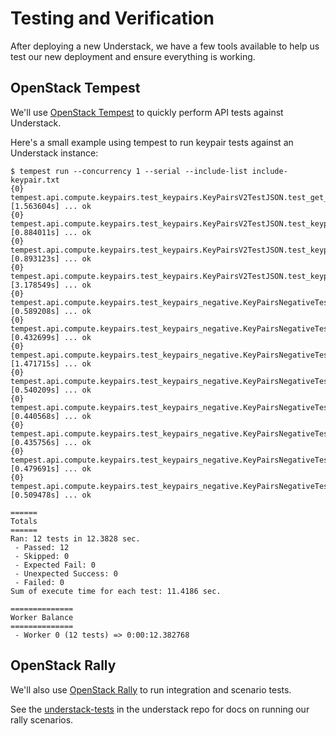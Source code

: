# Testing and Verification

After deploying a new Understack, we have a few tools available to help us test our new deployment
and ensure everything is working.

## OpenStack Tempest

We'll use [OpenStack Tempest](https://docs.openstack.org/tempest/latest/index.html)
to quickly perform API tests against Understack.

Here's a small example using tempest to run keypair tests against an Understack instance:

``` text
$ tempest run --concurrency 1 --serial --include-list include-keypair.txt
{0} tempest.api.compute.keypairs.test_keypairs.KeyPairsV2TestJSON.test_get_keypair_detail [1.563604s] ... ok
{0} tempest.api.compute.keypairs.test_keypairs.KeyPairsV2TestJSON.test_keypair_create_delete [0.884011s] ... ok
{0} tempest.api.compute.keypairs.test_keypairs.KeyPairsV2TestJSON.test_keypair_create_with_pub_key [0.893123s] ... ok
{0} tempest.api.compute.keypairs.test_keypairs.KeyPairsV2TestJSON.test_keypairs_create_list_delete [3.178549s] ... ok
{0} tempest.api.compute.keypairs.test_keypairs_negative.KeyPairsNegativeTestJSON.test_create_keypair_invalid_name [0.589208s] ... ok
{0} tempest.api.compute.keypairs.test_keypairs_negative.KeyPairsNegativeTestJSON.test_create_keypair_when_public_key_bits_exceeds_maximum [0.432699s] ... ok
{0} tempest.api.compute.keypairs.test_keypairs_negative.KeyPairsNegativeTestJSON.test_create_keypair_with_duplicate_name [1.471715s] ... ok
{0} tempest.api.compute.keypairs.test_keypairs_negative.KeyPairsNegativeTestJSON.test_create_keypair_with_empty_name_string [0.540209s] ... ok
{0} tempest.api.compute.keypairs.test_keypairs_negative.KeyPairsNegativeTestJSON.test_create_keypair_with_empty_public_key [0.440568s] ... ok
{0} tempest.api.compute.keypairs.test_keypairs_negative.KeyPairsNegativeTestJSON.test_create_keypair_with_long_keynames [0.435756s] ... ok
{0} tempest.api.compute.keypairs.test_keypairs_negative.KeyPairsNegativeTestJSON.test_keypair_create_with_invalid_pub_key [0.479691s] ... ok
{0} tempest.api.compute.keypairs.test_keypairs_negative.KeyPairsNegativeTestJSON.test_keypair_delete_nonexistent_key [0.509478s] ... ok

======
Totals
======
Ran: 12 tests in 12.3828 sec.
 - Passed: 12
 - Skipped: 0
 - Expected Fail: 0
 - Unexpected Success: 0
 - Failed: 0
Sum of execute time for each test: 11.4186 sec.

==============
Worker Balance
==============
 - Worker 0 (12 tests) => 0:00:12.382768
```

## OpenStack Rally

We'll also use [OpenStack Rally](https://docs.openstack.org/rally/latest/) to run integration and scenario tests.

See the [understack-tests](https://github.com/rackerlabs/understack/tree/main/python/understack-tests) in the understack repo
for docs on running our rally scenarios.
